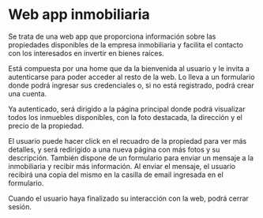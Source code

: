 
# Web app inmobiliaria

Se trata de una web app que proporciona información sobre las propiedades disponibles de la empresa inmobiliaria y  facilita el contacto con los interesados en invertir en bienes raíces.

Está compuesta por una home que da la bienvenida al usuario y le invita a autenticarse para poder acceder al resto de la web. Lo lleva a un formulario donde podrá ingresar sus credenciales o, si no está registrado, podrá crear una cuenta.

Ya autenticado, será dirigido a la página principal donde podrá visualizar todos los inmuebles disponibles, con la foto destacada, la dirección y el precio de la propiedad. 

El usuario puede hacer click en el recuadro de la propiedad para ver más detalles, y será redirigido a una nueva página con más fotos y su descripción. También dispone de un formulario para enviar un mensaje a la inmobiliaria y recibir más información. Al enviar el mensaje, el usuario recibirá una copia del mismo en la casilla de email ingresada en el formulario.

Cuando el usuario haya finalizado su interacción con la web, podrá cerrar sesión.


